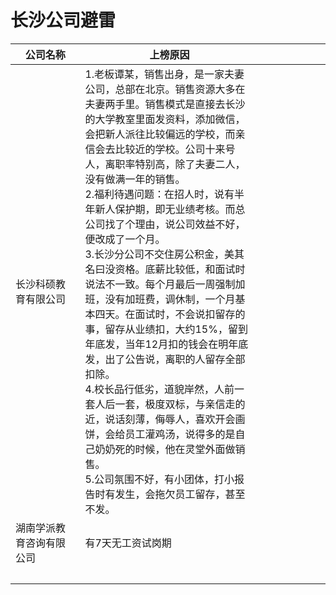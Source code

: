 # 长沙公司避雷
|公司名称 |上榜原因|    |
|------------|---------------|--------|
| 长沙科硕教育有限公司| 1.老板谭某，销售出身，是一家夫妻公司，总部在北京。销售资源大多在夫妻两手里。销售模式是直接去长沙的大学教室里面发资料，添加微信，会把新人派往比较偏远的学校，而亲信会去比较近的学校。公司十来号人，离职率特别高，除了夫妻二人，没有做满一年的销售。<br/>2.福利待遇问题：在招人时，说有半年新人保护期，即无业绩考核。而总公司找了个理由，说公司效益不好，便改成了一个月。<br/>3.长沙分公司不交住房公积金，美其名曰没资格。底薪比较低，和面试时说法不一致。每个月最后一周强制加班，没有加班费，调休制，一个月基本四天。在面试时，不会说扣留存的事，留存从业绩扣，大约15%，留到年底发，当年12月扣的钱会在明年底发，出了公告说，离职的人留存全部扣除。<br/>4.校长品行低劣，道貌岸然，人前一套人后一套，极度双标，与亲信走的近，说话刻薄，侮辱人，喜欢开会画饼，会给员工灌鸡汤，说得多的是自己奶奶死的时候，他在灵堂外面做销售。<br/>5.公司氛围不好，有小团体，打小报告时有发生，会拖欠员工留存，甚至不发。 |       |
| 湖南学派教育咨询有限公司 | 有7天无工资试岗期 |      |
| &nbsp;&nbsp;&nbsp;&nbsp;&nbsp;&nbsp;&nbsp;&nbsp;&nbsp;&nbsp;&nbsp;&nbsp;&nbsp;&nbsp;&nbsp;&nbsp;&nbsp;&nbsp;&nbsp;&nbsp; | &nbsp;&nbsp;&nbsp;&nbsp;&nbsp;&nbsp;&nbsp;&nbsp;&nbsp;&nbsp;&nbsp;&nbsp;&nbsp;&nbsp;&nbsp;&nbsp;&nbsp;&nbsp;&nbsp;&nbsp;&nbsp; | &nbsp;&nbsp;&nbsp;&nbsp;&nbsp;&nbsp;&nbsp;&nbsp;&nbsp;&nbsp;&nbsp;&nbsp;&nbsp;&nbsp;&nbsp;&nbsp;&nbsp;&nbsp;&nbsp;&nbsp;&nbsp; |
